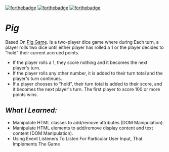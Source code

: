 [![forthebadge](https://forthebadge.com/images/badges/made-with-javascript.svg)](https://forthebadge.com) [![forthebadge](https://forthebadge.com/images/badges/uses-html.svg)](https://forthebadge.com) [![forthebadge](https://forthebadge.com/images/badges/uses-css.svg)](https://forthebadge.com)

# *Pig*
Based On [Pig Game](https://en.wikipedia.org/wiki/Pig_(dice_game)). Is a two-player dice game where during Each turn, a player rolls two dice until either player has rolled a 1 or the player decides to "hold" their current accrued points.
* If the player rolls a 1, they score nothing and it becomes the next player's turn.
* If the player rolls any other number, it is added to their turn total and the player's turn continues.
* If a player chooses to "hold", their turn total is added to their score, and it becomes the next player's turn.
The first player to score 100 or more points wins.

## *What I Learned:*

* Manipulate HTML classes to add/remove attributes (DOM Manipulation). 
* Manipulate HTML elements to add/remove display content and text content (DOM Manipulation).
* Using Event Listeners To Listen For Particular User Input, That Implements The Game
